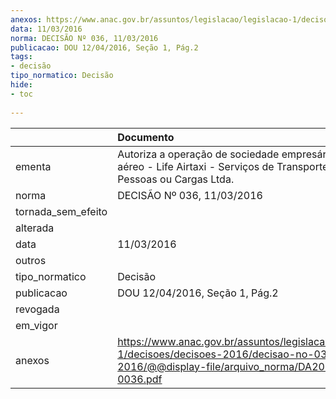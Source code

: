 ```yaml
---
anexos: https://www.anac.gov.br/assuntos/legislacao/legislacao-1/decisoes/decisoes-2016/decisao-no-036-11-03-2016/@@display-file/arquivo_norma/DA2016-0036.pdf
data: 11/03/2016
norma: DECISÃO Nº 036, 11/03/2016
publicacao: DOU 12/04/2016, Seção 1, Pág.2
tags:
- decisão
tipo_normatico: Decisão
hide: 
- toc 
 
---
```


|                    | Documento                                                                                                                                              |
|:-------------------|:-------------------------------------------------------------------------------------------------------------------------------------------------------|
| ementa             | Autoriza a operação de sociedade empresária de táxi-aéreo - Life Airtaxi - Serviços de Transporte Aéreo de Pessoas ou Cargas Ltda.                     |
| norma              | DECISÃO Nº 036, 11/03/2016                                                                                                                             |
| tornada_sem_efeito |                                                                                                                                                        |
| alterada           |                                                                                                                                                        |
| data               | 11/03/2016                                                                                                                                             |
| outros             |                                                                                                                                                        |
| tipo_normatico     | Decisão                                                                                                                                                |
| publicacao         | DOU 12/04/2016, Seção 1, Pág.2                                                                                                                         |
| revogada           |                                                                                                                                                        |
| em_vigor           |                                                                                                                                                        |
| anexos             | https://www.anac.gov.br/assuntos/legislacao/legislacao-1/decisoes/decisoes-2016/decisao-no-036-11-03-2016/@@display-file/arquivo_norma/DA2016-0036.pdf |